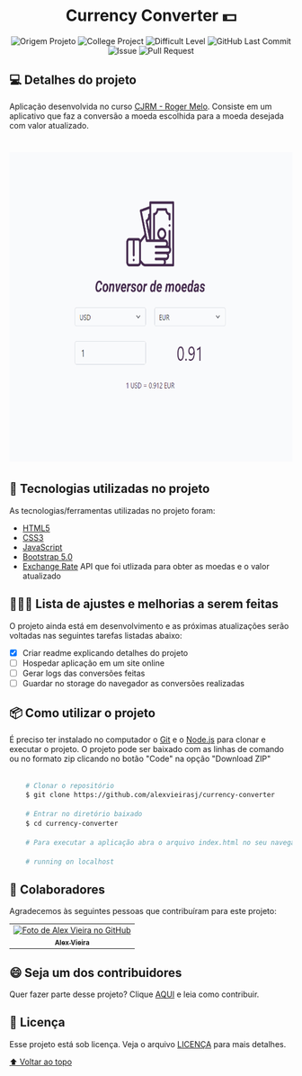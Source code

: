 <h1 id="title" align="center">
  Currency Converter 💵
</h1>

<p align="center">
    <img alt="Origem Projeto" src="https://img.shields.io/badge/Project-Course-informational">
    <img  alt="College Project" src="https://img.shields.io/badge/Course-CJRM-green">
    <img alt="Difficult Level" src="https://img.shields.io/badge/level-medium-yellow">
    <img alt="GitHub Last Commit" src="https://img.shields.io/github/last-commit/alexvieirasj/currency-converter">
    <img alt="Issue" src="https://img.shields.io/bitbucket/issues/alexvieirasj/currency-converter?style=critical">
    <img alt="Pull Request" src="https://img.shields.io/bitbucket/pr-raw/alexvieirasj/currency-converter?style=critical">
</p>

## 💻 Detalhes do projeto

Aplicação desenvolvida no curso [CJRM - Roger Melo](https://www.rogermelo.com.br/). Consiste em um aplicativo que faz a conversão a moeda escolhida para a moeda desejada com valor atualizado.

<h1 align="center">
    <img alt="Capa Projeto" title="CapaProjeto" src="./demonstracao-aplicacao.gif" height="550"/>
</h1>

## :rocket: Tecnologias utilizadas no projeto

As tecnologias/ferramentas utilizadas no projeto foram:

- [HTML5](https://developer.mozilla.org/en-US/docs/Web/Guide/HTML/HTML5)
- [CSS3](https://developer.mozilla.org/en-US/docs/Web/CSS)
- [JavaScript](https://developer.mozilla.org/en-US/docs/Web/JavaScript)
- [Bootstrap 5.0](https://getbootstrap.com/docs/4.3/getting-started/introduction/)
- [Exchange Rate](https://www.exchangerate-api.com/) API que foi utlizada para obter as moedas e o valor atualizado

## 👨🏻‍💻 Lista de ajustes e melhorias a serem feitas

O projeto ainda está em desenvolvimento e as próximas atualizações serão voltadas nas seguintes tarefas listadas abaixo:

- [x] Criar readme explicando detalhes do projeto
- [ ] Hospedar aplicação em um site online
- [ ] Gerar logs das conversões feitas
- [ ] Guardar no storage do navegador as conversões realizadas

## :package: Como utilizar o projeto

É preciso ter instalado no computador o [Git](https://git-scm.com) e o [Node.js](https://nodejs.org/) para clonar e executar o projeto. O projeto pode ser baixado com as linhas de comando ou no formato zip clicando no botão "Code" na opção "Download ZIP"

```bash

    # Clonar o repositório
    $ git clone https://github.com/alexvieirasj/currency-converter

    # Entrar no diretório baixado
    $ cd currency-converter

    # Para executar a aplicação abra o arquivo index.html no seu navegador
    
    # running on localhost
```

## 🤝 Colaboradores

Agradecemos às seguintes pessoas que contribuíram para este projeto:

<table>
  <tr>
    <td align="center">
      <a href="https://github.com/alexvieirasj">
        <img src="https://avatars.githubusercontent.com/u/23263907" width="100px;" alt="Foto de Alex Vieira no GitHub"/><br>
        <sub>
          <b>Alex Vieira</b>
        </sub>
      </a>
    </td>
  </tr>
</table>

## 😄 Seja um dos contribuidores<br>

Quer fazer parte desse projeto? Clique [AQUI](CONTRIBUTING.md) e leia como contribuir.

## 📝 Licença

Esse projeto está sob licença. Veja o arquivo [LICENÇA](LICENSE.md) para mais detalhes.

[⬆ Voltar ao topo](#title)
